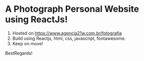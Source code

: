 # A Photograph Personal Website using ReactJs!

1. Hosted on https://www.agencia21w.com.br/fotografia
2. Build using Reactjs, html, css, javascript, fontawesome.
3. Keep on move!

BestRegards!
